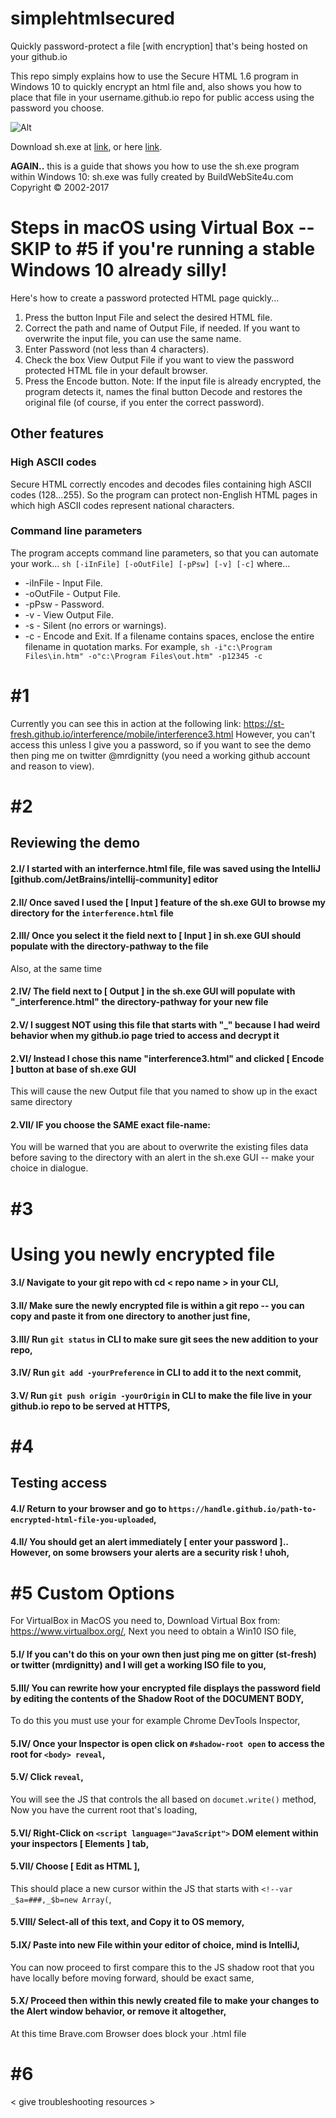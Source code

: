 # simplehtmlsecured
Quickly password-protect a file [with encryption] that's being hosted on your github.io

This repo simply explains how to use the Secure HTML 1.6 program in Windows 10 to quickly encrypt an html file and, also shows you how to place that file in your username.github.io repo for public access using the password you choose.

![Alt](http://www.buildwebsite4u.com/tools/img/sh.gif "sh exe program")

Download sh.exe at [link](http://www.buildwebsite4u.com/tools/secure-html.shtml "sh exe download"), or here [link](http://www.buildwebsite4u.com/cgi-bin/t.cgi?sh.exe "Title").

**AGAIN..** this is a guide that shows you how to use the sh.exe program within Windows 10: sh.exe was fully created by BuildWebSite4u.com Copyright © 2002-2017

# Steps in macOS using Virtual Box -- SKIP to #5 if you're running a stable Windows 10 already silly!

Here's how to create a password protected HTML page quickly...
1) Press the button Input File and select the desired HTML file.
2) Correct the path and name of Output File, if needed. If you want to overwrite the input file, you can use the same name.
3) Enter Password (not less than 4 characters).
4) Check the box View Output File if you want to view the password protected HTML file in your default browser.
5) Press the Encode button.
Note: If the input file is already encrypted, the program detects it, names the final button Decode and restores the original file (of course, if you enter the correct password).

## Other features
### High ASCII codes
Secure HTML correctly encodes and decodes files containing high ASCII codes (128...255). So the program can protect non-English HTML pages in which high ASCII codes represent national characters.

### Command line parameters
The program accepts command line parameters, so that you can automate your work...
`sh [-iInFile] [-oOutFile] [-pPsw] [-v] [-c]`
where...
* -iInFile - Input File.
* -oOutFile - Output File.
* -pPsw - Password.
* -v - View Output File.
* -s - Silent (no errors or warnings).
* -c - Encode and Exit.
If a filename contains spaces, enclose the entire filename in quotation marks. For example,
`sh -i"c:\Program Files\in.htm" -o"c:\Program Files\out.htm" -p12345 -c`

# #1 
Currently you can see this in action at the following link: https://st-fresh.github.io/interference/mobile/interference3.html
However, you can't access this unless I give you a password, so if you want to see the demo then ping me on twitter @mrdignitty (you need a working github account and reason to view). 

# #2 
## Reviewing the demo
#### 2.I/ I started with an interfernce.html file, file was saved using the IntelliJ [github.com/JetBrains/intellij-community]  editor
#### 2.II/ Once saved I used the [ Input ] feature of the sh.exe GUI to browse my directory for the `interference.html` file
#### 2.III/ Once you select it the field next to [ Input ] in sh.exe GUI should populate with the directory-pathway to the file
Also, at the same time
#### 2.IV/ The field next to [ Output ] in the sh.exe GUI will populate with "_interference.html" the directory-pathway for your new file
#### 2.V/ I suggest NOT using this file that starts with "_" because I had weird behavior when my github.io page tried to access and decrypt it
#### 2.VI/ Instead I chose this name "interference3.html" and clicked [ Encode ] button at base of sh.exe GUI
This will cause the new Output file that you named to show up in the exact same directory
#### 2.VII/ IF you choose the SAME exact file-name:
You will be warned that you are about to overwrite the existing files data before saving to the directory with an alert in the sh.exe GUI -- make your choice in dialogue. 

# #3
# Using you newly encrypted file
#### 3.I/ Navigate to your git repo with cd < repo name > in your CLI,
#### 3.II/ Make sure the newly encrypted file is within a git repo -- you can copy and paste it from one directory to another just fine,
#### 3.III/ Run ` git status ` in CLI to make sure git sees the new addition to your repo,
#### 3.IV/ Run ` git add -yourPreference ` in CLI to add it to the next commit, 
#### 3.V/ Run ` git push origin -yourOrigin ` in CLI to make the file live in your github.io repo to be served at HTTPS,

# #4
## Testing access
#### 4.I/ Return to your browser and go to ` https://handle.github.io/path-to-encrypted-html-file-you-uploaded `,
#### 4.II/ You should get an alert immediately [ enter your password ].. However, on some browsers your alerts are a security risk ! uhoh,

# #5 Custom Options
For VirtualBox in MacOS you need to, 
Download Virtual Box from: https://www.virtualbox.org/,
Next you need to obtain a Win10 ISO file, 
#### 5.I/ If you can't do this on your own then just ping me on gitter (st-fresh) or twitter (mrdignitty) and I will get a working ISO file to you,
#### 5.III/ You can rewrite how your encrypted file displays the password field by editing the contents of the Shadow Root of the DOCUMENT BODY,
To do this you must use your for example Chrome DevTools Inspector,
#### 5.IV/ Once your Inspector is open click on ` #shadow-root open ` to access the root for ` <body> reveal `,
#### 5.V/ Click ` reveal `,
You will see the JS that controls the all based on ` documet.write() ` method,
Now you have the current root that's loading, 
#### 5.VI/ Right-Click on ` <script language="JavaScript"> ` DOM element within your inspectors [ Elements ] tab,
#### 5.VII/ Choose [ Edit as HTML ],
This should place a new cursor within the JS that starts with ` <!--var _$a=###,_$b=new Array( `,
#### 5.VIII/ Select-all of this text, and Copy it to OS memory,
#### 5.IX/ Paste into new File within your editor of choice, mind is IntelliJ,
You can now proceed to first compare this to the JS shadow root that you have locally before moving forward, should be exact same,
#### 5.X/ Proceed then within this newly created file to make your changes to the Alert window behavior, or remove it altogether,
At this time Brave.com Browser does block your .html file


# #6
< give troubleshooting resources >


